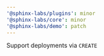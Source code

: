 ```yaml
---
'@sphinx-labs/plugins': minor
'@sphinx-labs/core': minor
'@sphinx-labs/demo': patch
---
```


Support deployments via `CREATE`
